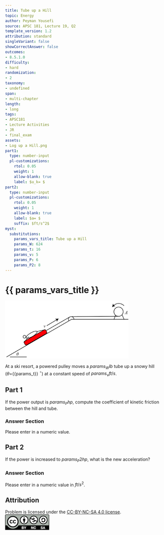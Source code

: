 ```yaml
---
title: Tube up a Hill
topic: Energy
author: Peyman Yousefi
source: APSC 181, Lecture 19, Q2
template_version: 1.2
attribution: standard
singleVariant: false
showCorrectAnswer: false
outcomes:
- 8.5.1.0
difficulty:
- hard
randomization:
- 2
taxonomy:
- undefined
span:
- multi-chapter
length:
- long
tags:
- APSC181
- Lecture Activities
- JR
- final_exam
assets:
- Log up a Hill.png
part1:
  type: number-input
  pl-customizations:
    rtol: 0.05
    weight: 1
    allow-blank: true
    label: $u_k= $
part2:
  type: number-input
  pl-customizations:
    rtol: 0.05
    weight: 1
    allow-blank: true
    label: $a= $
    suffix: $ft/s^2$
myst:
  substitutions:
    params_vars_title: Tube up a Hill
    params_W: 624
    params_t: 16
    params_v: 5
    params_P: 6
    params_P2: 8
---
```

# {{ params_vars_title }}
<img src="Log up a Hill.png" width=400>

At a ski resort, a powered pulley moves a ${{params_W}} lb$ tube up a snowy hill ($\theta=${{params_t}} $^\circ$) at a constant speed of ${{params_v}}ft/s$.

## Part 1

If the power output is ${{params_P}}hp$, compute the coefficient of kinetic friction between the hill and tube.

### Answer Section

Please enter in a numeric value.

## Part 2

If the power is increased to ${{params_P2}}hp$, what is the new acceleration?

### Answer Section

Please enter in a numeric value in $ft/s^2$.

## Attribution

Problem is licensed under the [CC-BY-NC-SA 4.0 license](https://creativecommons.org/licenses/by-nc-sa/4.0/).<br> ![The Creative Commons 4.0 license requiring attribution-BY, non-commercial-NC, and share-alike-SA license.](https://raw.githubusercontent.com/firasm/bits/master/by-nc-sa.png)